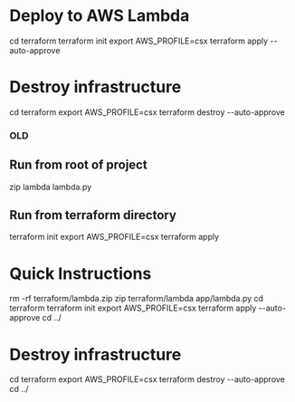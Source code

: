 # Deploy to AWS Lambda 

cd terraform
terraform init
export AWS_PROFILE=csx
terraform apply --auto-approve

# Destroy infrastructure
cd terraform
export AWS_PROFILE=csx
terraform destroy --auto-approve


### OLD
## Run from root of project
zip lambda lambda.py

## Run from terraform directory
terraform init
export AWS_PROFILE=csx
terraform apply

# Quick Instructions
rm -rf terraform/lambda.zip
zip terraform/lambda app/lambda.py
cd terraform
terraform init
export AWS_PROFILE=csx
terraform apply --auto-approve
cd ../

# Destroy infrastructure
cd terraform
export AWS_PROFILE=csx
terraform destroy --auto-approve
cd ../